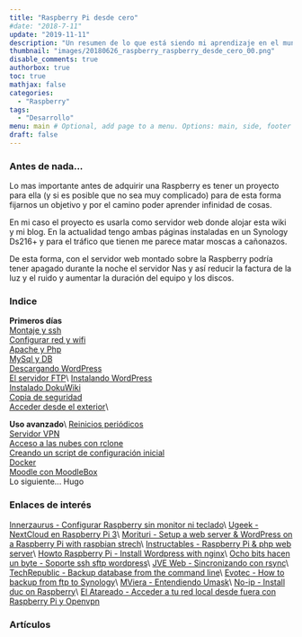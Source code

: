 ```yaml
---
title: "Raspberry Pi desde cero"
#date: "2018-7-11"
update: "2019-11-11"
description: "Un resumen de lo que está siendo mi aprendizaje en el mundo de las Raspberry Pi"
thumbnail: "images/20180626_raspberry_raspberry_desde_cero_00.png"
disable_comments: true
authorbox: true
toc: true
mathjax: false
categories:
  - "Raspberry"
tags:
  - "Desarrollo"
menu: main # Optional, add page to a menu. Options: main, side, footer
draft: false
---
```


### Antes de nada...
Lo mas importante antes de adquirir una Raspberry es tener un proyecto para ella (y si es posible que no sea muy complicado) para de esta forma fijarnos un objetivo y por el camino poder aprender infinidad de cosas.

En mi caso el proyecto es usarla como servidor web donde alojar esta wiki y mi blog.  En la actualidad tengo ambas páginas instaladas en un Synology Ds216+ y para el tráfico que tienen me parece matar moscas a cañonazos.

De esta forma, con el servidor web montado sobre la Raspberry podría tener apagado durante la noche el servidor Nas y así reducir la factura de la luz y el ruido y aumentar la duración del equipo y los discos.

### Indice
**__Primeros días__**\
[Montaje y ssh]({{<relref"20180401_raspberry_montaje_ssh.md">}})\
[Configurar red y wifi]({{<relref"20180401_raspberry_configurar_red_wifi.md">}})\
[Apache y Php]({{<relref"20180401_raspberry_apache_php.md">}})\
[MySql y DB]({{<relref"20180401_raspberry_mysql_bd.md">}})\
[Descargando WordPress]({{<relref"20180401_raspberry_descargando_wordpress.md">}})\
[El servidor FTP]({{<relref"20180401_raspberry_ftp.md">}})\\
[Instalando WordPress]({{<relref"20180401_raspberry_instalando_wordpress.md">}})\
[Instalado DokuWiki]({{<relref"20180401_raspberry_dokuwiki.md">}})\
[Copia de seguridad]({{<relref"20180401_raspberry_copia_seguridad.md">}})\
[Acceder desde el exterior]({{<relref"20180401_raspberry_acceso_exterior.md">}})\

**__Uso avanzado__**\\
[Reinicios periódicos]({{<relref"20180501_raspberry_reinicios_periodicos.md">}})\
[Servidor VPN]({{<relref"20180501_raspberry_servidor_vpn.md">}})\
[Acceso a las nubes con rclone]({{<relref"20180910_raspberry_rclone.md">}})\
[Creando un script de configuración inicial]({{<relref"20181106_raspberry_config_script.md">}})\
[Docker]({{<relref"20180601_raspberry_docker.md">}})\
[Moodle con MoodleBox]({{<relref"20200215_raspberry_moodle.md">}})\
Lo siguiente... Hugo

### Enlaces de interés

[Innerzaurus - Configurar Raspberry sin monitor ni teclado](https://www.innerzaurus.com/diy/raspberry-pi/configurar-una-raspberry-pi-sin-monitor-ni-teclado)\\
[Ugeek - NextCloud en Raspberry Pi 3](https://ugeek.github.io/Nextcloud-en-Raspberry-Pi-3)\\
[Morituri - Setup a web server & WordPress on a Raspberry Pi with raspbian strech](http://morituri.co.nf/raspberry-pi/how-to-set-up-a-web-server-and-install-wordpress-on-a-raspberry-pi-raspbian-stretch)\\
[Instructables - Raspberry Pi & php web server](http://www.instructables.com/id/Setup-a-Raspberry-Pi-PHP-web-server)\\
[Howto Raspberry Pi - Install Wordpress with nginx](https://howtoraspberrypi.com/install-wordpress-on-a-raspberry-pi-with-nginx)\\
[Ocho bits hacen un byte - Soporte ssh sftp wordpress](https://www.ochobitshacenunbyte.com/2016/01/21/soporte-ssh-sftp-wordpress)\\
[JVE Web - Sincronizando con rsync](http://www.jveweb.net/archivo/2010/11/sincronizando-carpetas-con-rsync.html)\\
[TechRepublic - Backup database from the command line](https://www.techrepublic.com/article/how-to-back-up-mysql-databases-from-the-command-line-with-linux)\\
[Evotec - How to backup from ftp to Synology](https://evotec.xyz/how-to-backup-ftp-to-synology)\\
[MViera - Entendiendo Umask](https://mviera.io/blog/entendiendo-umask)\\
[No-ip - Install duc on Raspberry](http://www.noip.com/support/knowledgebase/install-ip-duc-onto-raspberry-pi)\\
[El Atareado - Acceder a tu red local desde fuera con Raspberry Pi y Openvpn](https://www.atareao.es/tutorial/raspberry-pi-primeros-pasos/acceder-a-la-red-local-desde-fuera)

### Artículos
